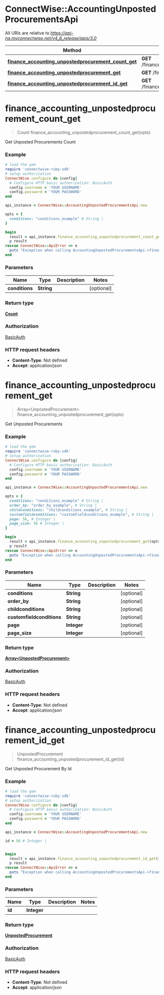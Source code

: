 # ConnectWise::AccountingUnpostedProcurementsApi

All URIs are relative to *https://api-na.myconnectwise.net/v4_6_release/apis/3.0*

Method | HTTP request | Description
------------- | ------------- | -------------
[**finance_accounting_unpostedprocurement_count_get**](AccountingUnpostedProcurementsApi.md#finance_accounting_unpostedprocurement_count_get) | **GET** /finance/accounting/unpostedprocurement/count | 
[**finance_accounting_unpostedprocurement_get**](AccountingUnpostedProcurementsApi.md#finance_accounting_unpostedprocurement_get) | **GET** /finance/accounting/unpostedprocurement | 
[**finance_accounting_unpostedprocurement_id_get**](AccountingUnpostedProcurementsApi.md#finance_accounting_unpostedprocurement_id_get) | **GET** /finance/accounting/unpostedprocurement/{id} | 


# **finance_accounting_unpostedprocurement_count_get**
> Count finance_accounting_unpostedprocurement_count_get(opts)



Get Unposted Procurements Count

### Example
```ruby
# load the gem
require 'connectwise-ruby-sdk'
# setup authorization
ConnectWise.configure do |config|
  # Configure HTTP basic authorization: BasicAuth
  config.username = 'YOUR USERNAME'
  config.password = 'YOUR PASSWORD'
end

api_instance = ConnectWise::AccountingUnpostedProcurementsApi.new

opts = { 
  conditions: "conditions_example" # String | 
}

begin
  result = api_instance.finance_accounting_unpostedprocurement_count_get(opts)
  p result
rescue ConnectWise::ApiError => e
  puts "Exception when calling AccountingUnpostedProcurementsApi->finance_accounting_unpostedprocurement_count_get: #{e}"
end
```

### Parameters

Name | Type | Description  | Notes
------------- | ------------- | ------------- | -------------
 **conditions** | **String**|  | [optional] 

### Return type

[**Count**](Count.md)

### Authorization

[BasicAuth](../README.md#BasicAuth)

### HTTP request headers

 - **Content-Type**: Not defined
 - **Accept**: application/json



# **finance_accounting_unpostedprocurement_get**
> Array&lt;UnpostedProcurement&gt; finance_accounting_unpostedprocurement_get(opts)



Get Unposted Procurements

### Example
```ruby
# load the gem
require 'connectwise-ruby-sdk'
# setup authorization
ConnectWise.configure do |config|
  # Configure HTTP basic authorization: BasicAuth
  config.username = 'YOUR USERNAME'
  config.password = 'YOUR PASSWORD'
end

api_instance = ConnectWise::AccountingUnpostedProcurementsApi.new

opts = { 
  conditions: "conditions_example" # String | 
  order_by: "order_by_example", # String | 
  childconditions: "childconditions_example", # String | 
  customfieldconditions: "customfieldconditions_example", # String | 
  page: 56, # Integer | 
  page_size: 56 # Integer | 
}

begin
  result = api_instance.finance_accounting_unpostedprocurement_get(opts)
  p result
rescue ConnectWise::ApiError => e
  puts "Exception when calling AccountingUnpostedProcurementsApi->finance_accounting_unpostedprocurement_get: #{e}"
end
```

### Parameters

Name | Type | Description  | Notes
------------- | ------------- | ------------- | -------------
 **conditions** | **String**|  | [optional] 
 **order_by** | **String**|  | [optional] 
 **childconditions** | **String**|  | [optional] 
 **customfieldconditions** | **String**|  | [optional] 
 **page** | **Integer**|  | [optional] 
 **page_size** | **Integer**|  | [optional] 

### Return type

[**Array&lt;UnpostedProcurement&gt;**](UnpostedProcurement.md)

### Authorization

[BasicAuth](../README.md#BasicAuth)

### HTTP request headers

 - **Content-Type**: Not defined
 - **Accept**: application/json



# **finance_accounting_unpostedprocurement_id_get**
> UnpostedProcurement finance_accounting_unpostedprocurement_id_get(id)



Get Unposted Procurement By Id

### Example
```ruby
# load the gem
require 'connectwise-ruby-sdk'
# setup authorization
ConnectWise.configure do |config|
  # Configure HTTP basic authorization: BasicAuth
  config.username = 'YOUR USERNAME'
  config.password = 'YOUR PASSWORD'
end

api_instance = ConnectWise::AccountingUnpostedProcurementsApi.new

id = 56 # Integer | 


begin
  result = api_instance.finance_accounting_unpostedprocurement_id_get(id)
  p result
rescue ConnectWise::ApiError => e
  puts "Exception when calling AccountingUnpostedProcurementsApi->finance_accounting_unpostedprocurement_id_get: #{e}"
end
```

### Parameters

Name | Type | Description  | Notes
------------- | ------------- | ------------- | -------------
 **id** | **Integer**|  | 

### Return type

[**UnpostedProcurement**](UnpostedProcurement.md)

### Authorization

[BasicAuth](../README.md#BasicAuth)

### HTTP request headers

 - **Content-Type**: Not defined
 - **Accept**: application/json



